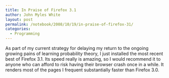 ```yaml
---
title: In Praise of Firefox 3.1
author: John Myles White
layout: post
permalink: /notebook/2008/10/19/in-praise-of-firefox-31/
categories:
  - Programming
---
```


As part of my current strategy for delaying my return to the ongoing growing pains of learning probability theory, I just installed the most recent best of Firefox 3.1. Its speed really is amazing, so I would recommend it to anyone who can afford to risk having their browser crash once in a while. It renders most of the pages I frequent substantially faster than Firefox 3.0.
